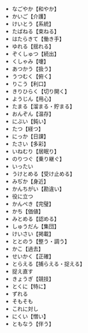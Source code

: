 - なごやか【和やか】
- かいご【介護】
- けいとう【系統】
- たばねる【束ねる】
- はたらきて【働き手】
- ゆれる【揺れる】
- ぞくしゅつ【続出】
- くしゃみ【嚔】
- あつかう【扱う】
- うつむく【俯く】
- りこう【利口】
- きりひらく【切り開く】
- ようじん【用心】
- たまる【溜まる・貯まる】
- おんぞん【温存】
- にぶい【鈍い】
- たつ【経つ】
- にっか【日課】
- たさい【多彩】
- いねむり【居眠り】
- のりつぐ【乗り継ぐ】
- いったい
- うけとめる【受け止める】
- みぢか【身近】
- かんちがい【勘違い】 
- 役に立つ
- かんぺき【完璧】
- かち【価値】
- みとめる【認める】
- しゅうだん【集団】
- けいさい【掲載】
- ととのう【整う・調う】
- かこ【過去】
- せいかく【正確】
- とらえる【捕らえる・捉える】
- 捉え直す
- きょうぎ【競技】
- とくに【特に】
- ずれる
- そもそも
- これに対し
- にくい【憎い】
- ともなう【伴う】